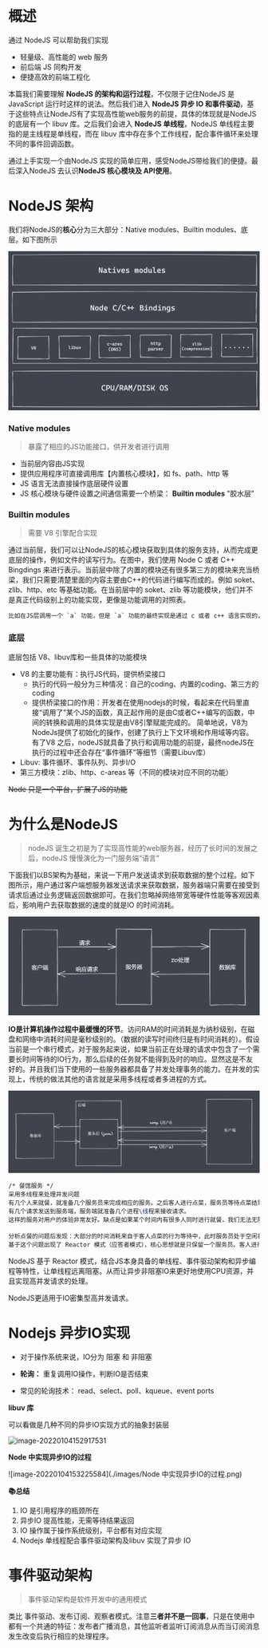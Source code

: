 # 概述

通过 NodeJS 可以帮助我们实现

- 轻量级、高性能的 web 服务
- 前后端 JS 同构开发
- 便捷高效的前端工程化

本篇我们需要理解 **NodeJS 的架构和运行过程**，不仅限于记住NodeJS 是 JavaScript 运行时这样的说法。然后我们进入 **NodeJS 异步 IO 和事件驱动**，基于这些特点让NodeJS有了实现高性能web服务的前提，具体的体现就是NodeJS的底层有一个 libuv 库。之后我们会进入 **NodeJS 单线程**，NodeJS 单线程主要指的是主线程是单线程，而在 libuv 库中存在多个工作线程，配合事件循环来处理不同的事件回调函数。

通过上手实现一个由NodeJS 实现的简单应用，感受NodeJS带给我们的便捷。最后深入NodeJS 去认识**NodeJS 核心模块及 API使用**。



# NodeJS 架构

我们将NodeJS的**核心**分为三大部分：Native modules、Builtin modules、底层。如下图所示

![image-20220104135248516](./images/nodejs架构图.png)

### Native modules

> 暴露了相应的JS功能接口，供开发者进行调用

- 当前层内容由JS实现
- 提供应用程序可直接调用库【内置核心模块】，如 fs、path、http 等
- JS 语言无法直接操作底层硬件设置
- JS 核心模块与硬件设置之间通信需要一个桥梁： **Builtin modules** "胶水层"

### Builtin modules

> 需要 V8 引擎配合实现

通过当前层，我们可以让NodeJS的核心模块获取到具体的服务支持，从而完成更底层的操作，例如文件的读写行为。在图中，我们使用 Node C 或者 C++ Bingdings 来进行表示。当前层中除了内置的模块还有很多第三方的模块来充当桥梁，我们只需要清楚里面的内容主要由C++的代码进行编写而成的。例如 soket、zlib、http、etc 等基础功能。在当前层中的 soket、zlib 等功能模块，他们并不是真正代码级别上的功能实现，更像是功能调用的对照表。

```tex
比如在JS层调用一个 `a` 功能，但是 `a` 功能的最终实现是通过 c 或者 c++ 语言实现的，并且实现之后的内容又被放在了另外的一个地方。这个时候我们需要有人来帮助我们找到`a`功能的实现。此时Builtin modules就起到了帮助我们调用 C++ 函数的作用。对于完整的实现不需要进行关注。
```

### 底层

底层包括 V8、libuv库和一些具体的功能模块

- V8 的主要功能有：执行JS代码，提供桥梁接口
  - 执行的代码一般分为三种情况：自己的coding、内置的coding、第三方的coding
  - 提供桥梁接口的作用：开发者在使用nodejs的时候，看起来在代码里直接“调用了”某个JS的函数，真正起作用的是由C或者C++编写的函数，中间的转换和调用的具体实现是由V8引擎赋能完成的。
    简单地说，V8为NodeJs提供了初始化的操作，创建了执行上下文环境和作用域等内容。有了V8 之后，nodeJS就具备了执行和调用功能的前提，最终nodeJS在执行的过程中还会存在“事件循环”等细节（需要Libuv库）
- Libuv: 事件循环、事件队列、异步I/O
- 第三方模块：zlib、http、c-areas 等（不同的模块对应不同的功能）



~~Node 只是一个平台，扩展了JS的功能~~

# 为什么是NodeJS

> nodeJS 诞生之初是为了实现高性能的web服务器，经历了长时间的发展之后，nodeJS 慢慢演化为一门服务端“语言”

下面我们以BS架构为基础，来说一下用户发送请求到获取数据的整个过程。如下图所示，用户通过客户端想服务器发送请求来获取数据，服务器端只需要在接受到请求后通过业务逻辑返回数据即可。在我们忽略掉网络带宽等硬件性能等客观因素后，影响用户去获取数据的速度的就是IO 的时间消耗。

![image-20220104145307419](./images/BS过程图.png)

**IO是计算机操作过程中最缓慢的环节**。访问RAM的时间消耗是为纳秒级别，在磁盘和网络中消耗时间是毫秒级别的。（数据的读写时间终归是有时间消耗的）。假设当前是一个串行模式，对于服务起来说，如果当前正在处理的请求中包含了一个需要长时间等待的IO行为，那么后续的任务就不能得到及时的响应。显然这是不友好的。并且我们当下使用的一些服务器都具备了并发处理事务的能力。在并发的实现上，传统的做法其他的语言就是采用多线程或者多进程的方式。

![image-20220104150252132](./images/串行模式.png)

```tex
/* 餐馆服务 */
采用多线程来处理并发问题
有几个人来就餐，就准备几个服务员来完成相应的服务。之后客人进行点菜，服务员等待点菜结果。
有几个请求发送到服务端，服务端就准备几个进程\线程来接收请求。
这样的服务对用户的体验非常友好。缺点是如果某个时间内有很多人同时进行就餐，我们无法无限的准备服务员，会导致无人响应的问题。

分析点餐的问题后发现：大部分的时间消耗来自于客人点菜的行为等待中，此时服务员处于空闲状态。
基于这个问题出现了 Reactor 模式（应答者模式），核心思想就是只保留一个服务员。客人进行点餐，客人点餐行为结束后，只需要呼叫当前的服务员即可。此时我们使用了单线程完成了多线程的工作，并且是非阻塞的。
```

NodeJS 基于 Reactor 模式，结合JS本身具备的单线程、事件驱动架构和异步编程等特性，让单线程远离阻塞。从而让异步非阻塞IO来更好地使用CPU资源，并且实现高并发请求的处理。

NodeJS更适用于IO密集型高并发请求。



# Nodejs 异步IO实现

- 对于操作系统来说，IO分为 阻塞 和 非阻塞

- **轮询：** 重复调用IO操作，判断IO是否结束
- 常见的轮询技术： read、select、poll、kqueue、event ports

**libuv 库**

可以看做是几种不同的异步IO实现方式的抽象封装层

![image-20220104152917531](./images/libuv库.png)

**Node 中实现异步IO的过程**

![image-20220104153225584](./images/Node 中实现异步IO的过程.png)

**📚总结**

1. IO 是引用程序的瓶颈所在
2. 异步IO 提高性能，无需等待结果返回
3. IO 操作属于操作系统级别，平台都有对应实现
4. Nodejs  单线程配合事件驱动架构及libuv 实现了异步 IO



# 事件驱动架构

> 事件驱动架构是软件开发中的通用模式

类比 事件驱动、发布订阅、观察者模式。注意**三者并不是一回事**，只是在使用中都有一个共通的特征：发布者广播消息，其他监听者监听订阅消息从而当订阅消息发生改变后执行相应的处理程序。


